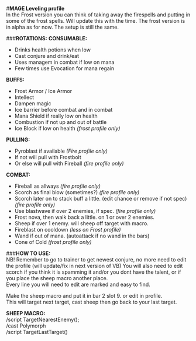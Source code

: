 #**MAGE Leveling profile**  
In the Frost version you can think of taking away the firespells and putting in some of the frost spells. Will update this with the time. The frost version is in alpha as for now. The setup is still the same.

###**ROTATIONS:**
**CONSUMABLE:**  
- Drinks health potions when low
- Cast conjure and drink/eat
- Uses managem in combat if low on mana
- Few times use Evocation for mana regain

**BUFFS:**  
- Frost Armor / Ice Armor
- Intellect
- Dampen magic
- Ice barrier before combat and in combat
- Mana Shield if really low on health
- Combustion if not up and out of battle
- Ice Block if low on health  _(frost profile only)_

**PULLING:**  
- Pyroblast if available _(Fire profile only)_
- If not will pull with Frostbolt
- Or else will pull with Fireball _(fire profile only)_

**COMBAT:**  
- Fireball as allways _(fire profile only)_
- Scorch as final blow (sometimes?) _(fire profile only)_
- Scorch later on to stack buff a little. (edit chance or remove if not spec) _(fire profile only)_
- Use blastwave if over 2 enemies, if spec. _(fire profile only)_
- Frost nova, then walk back a little. on 1 or over 2 enemies.
- Sheep if over 1 enemy. will sheep off target with macro.
- Fireblast on cooldown _(less on Frost profile)_
- Wand if out of mana. (autoattack if no wand in the bars)
- Cone of Cold  _(frost profile only)_


###**HOW TO USE:**  
NB! Remember to go to trainer to get newest conjure, no more need to edit the profile (will update/fix in next version of VB)
You will also need to edit scorch if you think it is spamming it and/or you dont have the talent, or if you place the sheep macro another place.  
Every line you will need to edit are marked and easy to find.

Make the sheep macro and put it in bar 2 slot 9. or edit in profile.  
This will target next target, cast sheep then go back to your last target.

**SHEEP MACRO:**  
/script TargetNearestEnemy();  
/cast Polymorph  
/script TargetLastTarget()  
